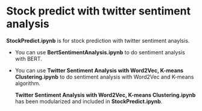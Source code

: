 # Stock predict with twitter sentiment analysis

**StockPredict.ipynb** is for stock prediction with twitter sentiment anaylsis.


* You can use **BertSentimentAnalysis.ipynb** to do sentiment analysis with BERT.
* You can use **Twitter Sentiment Analysis with Word2Vec, K-means Clustering.ipynb** to do sentiment analysis with Word2Vec and K-means algorithm.

  **Twitter Sentiment Analysis with Word2Vec, K-means Clustering.ipynb** has been modularized and included in **StockPredict.ipynb**.
